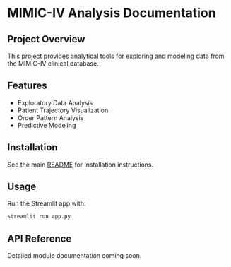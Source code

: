 # MIMIC-IV Analysis Documentation

## Project Overview
This project provides analytical tools for exploring and modeling data from the MIMIC-IV clinical database.

## Features
- Exploratory Data Analysis
- Patient Trajectory Visualization
- Order Pattern Analysis
- Predictive Modeling

## Installation
See the main [README](../README.md) for installation instructions.

## Usage
Run the Streamlit app with:
```bash
streamlit run app.py
```

## API Reference
Detailed module documentation coming soon.
